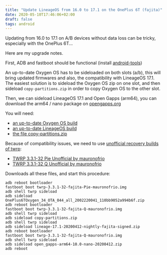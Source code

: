 ```yaml
---
title: "Update LineageOS from 16.0 to 17.1 on the OnePlus 6T (fajita)"
date: 2020-05-10T17:46:06+02:00
draft: false
tags: android
---
```


Updating from 16.0 to 17.1 on A/B devices without data loss can be tricky, especially with the OnePlus 6T...

Here are my upgrade notes.
<!--more-->

First, ADB and fastboot should be functional (install [android-tools](https://archlinux.org/packages/extra/x86_64/android-tools/))

An up-to-date Oxygen OS has to be sideloaded on both slots (a/b), this will bring updated firmwares and also, the compatibility with LineageOS 17.1.
The easiest solution is to sideload the Oxygen OS zip on one slot, and then sideload `copy-partitions.zip` in order to copy Oxygen OS to the other slot.

Then, we can sideload LineageOS 17.1 and Open Gapps (arm64), you can download the arm64 / nano package on [opengapps.org](https://opengapps.org/)

You will need:

* [an up-to-date Oxygen OS build](https://www.oneplus.com/fr/support/softwareupgrade/details?code=PM1574156215016)
* [an up-to-date LineageOS build](https://download.lineageos.org/fajita)
* [the file copy-partitions.zip](https://androidfilehost.com/?fid=4349826312261712574)

Because of compatibility issues, we need to use [unofficial recovery builds of twrp](https://forum.xda-developers.com/oneplus-6t/development/recovery-unofficial-twrp-touch-recovery-t3861482):

* [TWRP 3.3.1-32 Pie Unofficial by mauronofrio](https://sourceforge.net/projects/mauronofrio-twrp/files/Fajita/twrp-3.3.1-32-fajita-Pie-mauronofrio.img/download)
* [TWRP 3.3.1-32 Q Unofficial by mauronofrio](https://sourceforge.net/projects/mauronofrio-twrp/files/Fajita/twrp-3.3.1-32-fajita-Q-mauronofrio.img/download)


Downloads all these files, and start this procedure:

```bash-session
adb reboot bootloader
fastboot boot twrp-3.3.1-32-fajita-Pie-mauronofrio.img
adb shell twrp sideload
adb sideload OnePlus6TOxygen_34_OTA_044_all_2002220041_110bb9052a994b6f.zip
adb reboot bootloader
fastboot boot twrp-3.3.1-32-fajita-Q-mauronofrio.img
adb shell twrp sideload
adb sideload copy-partitions.zip
adb shell twrp sideload
adb sideload lineage-17.1-20200412-nightly-fajita-signed.zip
adb reboot bootloader
fastboot boot twrp-3.3.1-32-fajita-Q-mauronofrio.img
adb shell twrp sideload
adb sideload open_gapps-arm64-10.0-nano-20200412.zip
adb reboot
```
